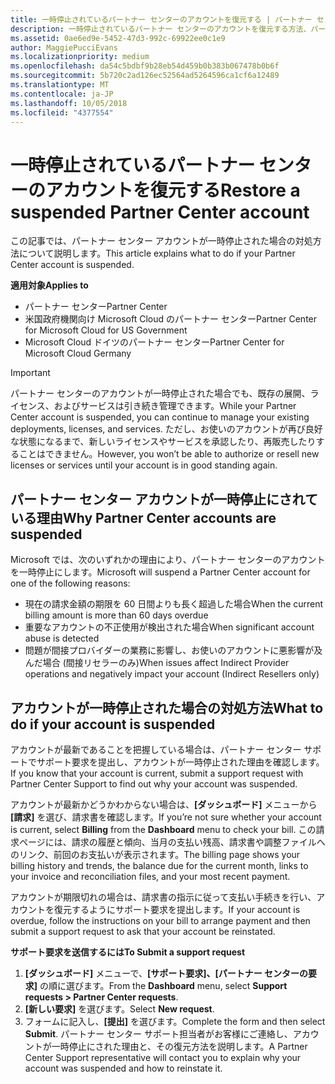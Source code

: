 ```yaml
---
title: 一時停止されているパートナー センターのアカウントを復元する | パートナー センター
description: 一時停止されているパートナー センターのアカウントを復元する方法、パートナー アカウントが一時停止される理由、および一時停止されているときにアカウントを使用する方法について説明します。
ms.assetid: 0ae6ed9e-5452-47d3-992c-69922ee0c1e9
author: MaggiePucciEvans
ms.localizationpriority: medium
ms.openlocfilehash: da54c5bdbf9b28eb54d459b0b383b067478b0b6f
ms.sourcegitcommit: 5b720c2ad126ec52564ad5264596ca1cf6a12489
ms.translationtype: MT
ms.contentlocale: ja-JP
ms.lasthandoff: 10/05/2018
ms.locfileid: "4377554"
---
```

# <a name="restore-a-suspended-partner-center-account"></a><span data-ttu-id="da01e-103">一時停止されているパートナー センターのアカウントを復元する</span><span class="sxs-lookup"><span data-stu-id="da01e-103">Restore a suspended Partner Center account</span></span>

<span data-ttu-id="da01e-104">この記事では、パートナー センター アカウントが一時停止された場合の対処方法について説明します。</span><span class="sxs-lookup"><span data-stu-id="da01e-104">This article explains what to do if your Partner Center account is suspended.</span></span>

**<span data-ttu-id="da01e-105">適用対象</span><span class="sxs-lookup"><span data-stu-id="da01e-105">Applies to</span></span>**

-  <span data-ttu-id="da01e-106">パートナー センター</span><span class="sxs-lookup"><span data-stu-id="da01e-106">Partner Center</span></span>
-  <span data-ttu-id="da01e-107">米国政府機関向け Microsoft Cloud のパートナー センター</span><span class="sxs-lookup"><span data-stu-id="da01e-107">Partner Center for Microsoft Cloud for US Government</span></span>
-  <span data-ttu-id="da01e-108">Microsoft Cloud ドイツのパートナー センター</span><span class="sxs-lookup"><span data-stu-id="da01e-108">Partner Center for Microsoft Cloud Germany</span></span>

> [!IMPORTANT]  
> <span data-ttu-id="da01e-109">パートナー センターのアカウントが一時停止された場合でも、既存の展開、ライセンス、およびサービスは引き続き管理できます。</span><span class="sxs-lookup"><span data-stu-id="da01e-109">While your Partner Center account is suspended, you can continue to manage your existing deployments, licenses, and services.</span></span> <span data-ttu-id="da01e-110">ただし、お使いのアカウントが再び良好な状態になるまで、新しいライセンスやサービスを承認したり、再販売したりすることはできません。</span><span class="sxs-lookup"><span data-stu-id="da01e-110">However, you won’t be able to authorize or resell new licenses or services until your account is in good standing again.</span></span>

## <a name="why-partner-center-accounts-are-suspended"></a><span data-ttu-id="da01e-111">パートナー センター アカウントが一時停止にされている理由</span><span class="sxs-lookup"><span data-stu-id="da01e-111">Why Partner Center accounts are suspended</span></span>

<span data-ttu-id="da01e-112">Microsoft では、次のいずれかの理由により、パートナー センターのアカウントを一時停止にします。</span><span class="sxs-lookup"><span data-stu-id="da01e-112">Microsoft will suspend a Partner Center account for one of the following reasons:</span></span>

- <span data-ttu-id="da01e-113">現在の請求金額の期限を 60 日間よりも長く超過した場合</span><span class="sxs-lookup"><span data-stu-id="da01e-113">When the current billing amount is more than 60 days overdue</span></span> 
- <span data-ttu-id="da01e-114">重要なアカウントの不正使用が検出された場合</span><span class="sxs-lookup"><span data-stu-id="da01e-114">When significant account abuse is detected</span></span>
- <span data-ttu-id="da01e-115">問題が間接プロバイダーの業務に影響し、お使いのアカウントに悪影響が及んだ場合 (間接リセラーのみ)</span><span class="sxs-lookup"><span data-stu-id="da01e-115">When issues affect Indirect Provider operations and negatively impact your account (Indirect Resellers only)</span></span>

## <a name="what-to-do-if-your-account-is-suspended"></a><span data-ttu-id="da01e-116">アカウントが一時停止された場合の対処方法</span><span class="sxs-lookup"><span data-stu-id="da01e-116">What to do if your account is suspended</span></span>

<span data-ttu-id="da01e-117">アカウントが最新であることを把握している場合は、パートナー センター サポートでサポート要求を提出し、アカウントが一時停止された理由を確認します。</span><span class="sxs-lookup"><span data-stu-id="da01e-117">If you know that your account is current, submit a support request with Partner Center Support to find out why your account was suspended.</span></span> 

<span data-ttu-id="da01e-118">アカウントが最新かどうかわからない場合は、**[ダッシュボード]** メニューから **[請求]** を選び、請求書を確認します。</span><span class="sxs-lookup"><span data-stu-id="da01e-118">If you’re not sure whether your account is current, select **Billing** from the **Dashboard** menu to check your bill.</span></span> <span data-ttu-id="da01e-119">この請求ページには、請求の履歴と傾向、当月の支払い残高、請求書や調整ファイルへのリンク、前回のお支払いが表示されます。</span><span class="sxs-lookup"><span data-stu-id="da01e-119">The billing page shows your billing history and trends, the balance due for the current month, links to your invoice and reconciliation files, and your most recent payment.</span></span>

<span data-ttu-id="da01e-120">アカウントが期限切れの場合は、請求書の指示に従って支払い手続きを行い、アカウントを復元するようにサポート要求を提出します。</span><span class="sxs-lookup"><span data-stu-id="da01e-120">If your account is overdue, follow the instructions on your bill to arrange payment and then submit a support request to ask that your account be reinstated.</span></span> 

**<span data-ttu-id="da01e-121">サポート要求を送信するには</span><span class="sxs-lookup"><span data-stu-id="da01e-121">To Submit a support request</span></span>**

1.  <span data-ttu-id="da01e-122">**[ダッシュボード]** メニューで、**[サポート要求]、[パートナー センターの要求]** の順に選びます。</span><span class="sxs-lookup"><span data-stu-id="da01e-122">From the **Dashboard** menu, select **Support requests > Partner Center requests**.</span></span>
2.  <span data-ttu-id="da01e-123">**[新しい要求]** を選びます。</span><span class="sxs-lookup"><span data-stu-id="da01e-123">Select **New request**.</span></span> 
3.  <span data-ttu-id="da01e-124">フォームに記入し、**[提出]** を選びます。</span><span class="sxs-lookup"><span data-stu-id="da01e-124">Complete the form and then select **Submit**.</span></span> <span data-ttu-id="da01e-125">パートナー センター サポート担当者がお客様にご連絡し、アカウントが一時停止にされた理由と、その復元方法を説明します。</span><span class="sxs-lookup"><span data-stu-id="da01e-125">A Partner Center Support representative will contact you to explain why your account was suspended and how to reinstate it.</span></span>



